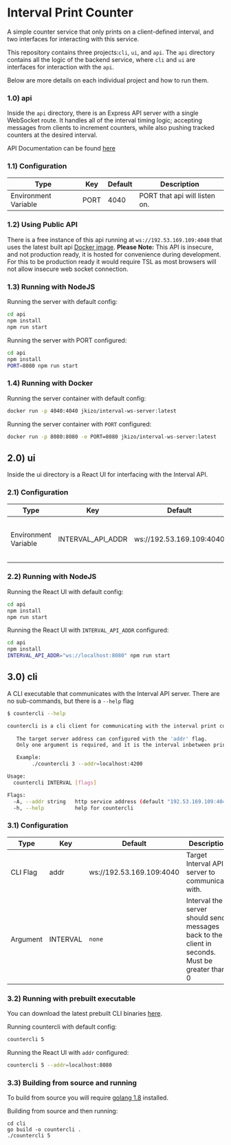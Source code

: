 # Interval Print Counter
A simple counter service that only prints on a client-defined interval, and two interfaces for interacting with this service. 

This repository contains three projects:`cli`, `ui`, and `api`. The `api` directory contains all the logic of the backend service, where `cli` and `ui` are interfaces for interaction with the `api`.

Below are more details on each individual project and how to run them.

### 1.0) api
Inside the `api` directory, there is an Express API server with a single WebSocket route. It handles all of the interval timing logic; accepting messages from clients to increment counters, while also pushing tracked counters at the desired interval.

API Documentation can be found [here](api\README.md)

### 1.1) Configuration
| Type                 | Key  | Default | Description                   |
|----------------------|------|---------|-------------------------------|
| Environment Variable | PORT | 4040    | PORT that api will listen on. |

### 1.2) Using Public API
There is a free instance of this api running at `ws://192.53.169.109:4040` that uses the latest built api [Docker image](https://hub.docker.com/r/jkizo/interval-ws-server). **Please Note:** This API is insecure, and not production ready, it is hosted for convenience during development. For this to be production ready it would require TSL as most browsers will not allow insecure web socket connection.

### 1.3) Running with NodeJS
Running the server with default config:
```sh
cd api
npm install
npm run start
```

Running the server with PORT configured:
```sh
cd api
npm install
PORT=8080 npm run start
```

### 1.4) Running with Docker
Running the server container with default config:
```sh
docker run -p 4040:4040 jkizo/interval-ws-server:latest
```

Running the server container with `PORT` configured:
```sh
docker run -p 8080:8080 -e PORT=8080 jkizo/interval-ws-server:latest
```

## 2.0) ui

Inside the ui directory is a React UI for interfacing with the Interval API. 

### 2.1) Configuration

| Type                 | Key               | Default | Description                                     |
|----------------------|-------------------|---------|-------------------------------------------------|
| Environment Variable | INTERVAL_API_ADDR | ws://192.53.169.109:4040 | Target Interval API server to communicate with. |

### 2.2) Running with NodeJS

Running the React UI with default config:
```sh
cd api
npm install
npm run start
```

Running the React UI with `INTERVAL_API_ADDR` configured:
```sh
cd api
npm install
INTERVAL_API_ADDR="ws://localhost:8080" npm run start
```

## 3.0) cli

A CLI executable that communicates with the Interval API server. There are no sub-commands, but there is a `--help` flag
```sh
$ countercli --help

countercli is a cli client for communicating with the interval print counter server
          
   The target server address can configured with the 'addr' flag.
   Only one argument is required, and it is the interval inbetween prints in seconds

   Example:
        ./countercli 3 --addr=localhost:4200

Usage:
  countercli INTERVAL [flags]

Flags:
  -A, --addr string   http service address (default "192.53.169.109:4040")
  -h, --help          help for countercli
```

### 3.1) Configuration

| Type                 | Key               | Default | Description                                     |
|----------------------|-------------------|---------|-------------------------------------------------|
| CLI Flag | addr | ws://192.53.169.109:4040 | Target Interval API server to communicate with. |
| Argument | INTERVAL | `none` | Interval the server should send messages back to the client in seconds. Must be greater than 0  |

### 3.2) Running with prebuilt executable
You can download the latest prebuilt CLI binaries [here](https://github.com/JonAlfaro/IntervalPrintCounter/releases/latest).

Running countercli with default config:
```sh
countercli 5
```

Running the React UI with `addr` configured:
```sh
countercli 5 --addr=localhost:8080
```



### 3.3) Building from source and running
To build from source you will require [golang 1.8](https://dl.google.com/go/go1.18.linux-amd64.tar.gz) installed.

Building from source and then running:
```
cd cli
go build -o countercli .
./countercli 5
```